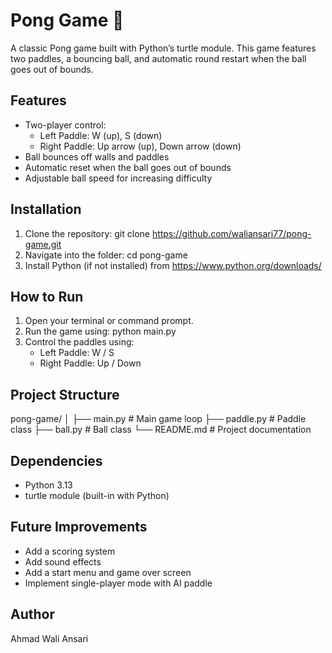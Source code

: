 # Pong Game 🏓

A classic Pong game built with Python’s turtle module. This game features two paddles, a bouncing ball, and automatic round restart when the ball goes out of bounds.

## Features
- Two-player control:
  - Left Paddle: W (up), S (down)
  - Right Paddle: Up arrow (up), Down arrow (down)
- Ball bounces off walls and paddles
- Automatic reset when the ball goes out of bounds
- Adjustable ball speed for increasing difficulty

## Installation
1. Clone the repository:
   git clone https://github.com/waliansari77/pong-game.git
2. Navigate into the folder:
   cd pong-game
3. Install Python (if not installed) from https://www.python.org/downloads/

## How to Run
1. Open your terminal or command prompt.
2. Run the game using:
   python main.py
3. Control the paddles using:
   - Left Paddle: W / S
   - Right Paddle: Up / Down

## Project Structure
pong-game/
│
├── main.py       # Main game loop
├── paddle.py     # Paddle class
├── ball.py       # Ball class
└── README.md     # Project documentation

## Dependencies
- Python 3.13
- turtle module (built-in with Python)

## Future Improvements
- Add a scoring system
- Add sound effects
- Add a start menu and game over screen
- Implement single-player mode with AI paddle

## Author
Ahmad Wali Ansari
